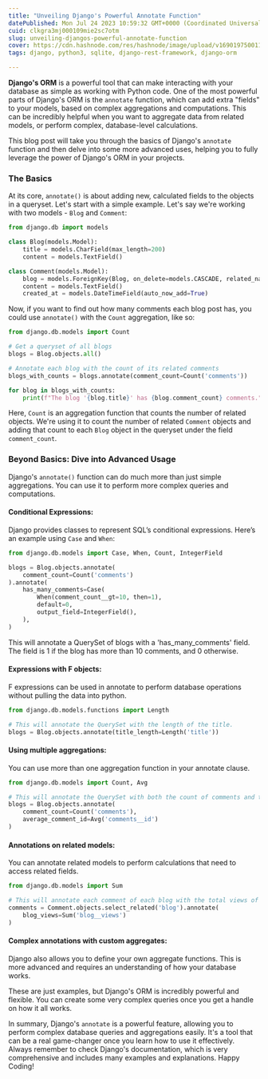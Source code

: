 ```yaml
---
title: "Unveiling Django's Powerful Annotate Function"
datePublished: Mon Jul 24 2023 10:59:32 GMT+0000 (Coordinated Universal Time)
cuid: clkgra3mj000109mie2sc7otm
slug: unveiling-djangos-powerful-annotate-function
cover: https://cdn.hashnode.com/res/hashnode/image/upload/v1690197500119/734a96e8-cdb4-4a23-a4f7-4d37487db3ba.png
tags: django, python3, sqlite, django-rest-framework, django-orm

---
```


**Django's ORM** is a powerful tool that can make interacting with your database as simple as working with Python code. One of the most powerful parts of Django's ORM is the `annotate` function, which can add extra "fields" to your models, based on complex aggregations and computations. This can be incredibly helpful when you want to aggregate data from related models, or perform complex, database-level calculations.

This blog post will take you through the basics of Django's `annotate` function and then delve into some more advanced uses, helping you to fully leverage the power of Django's ORM in your projects.

### **The Basics**

At its core, `annotate()` is about adding new, calculated fields to the objects in a queryset. Let's start with a simple example. Let's say we're working with two models - `Blog` and `Comment`:

```python
from django.db import models

class Blog(models.Model):
    title = models.CharField(max_length=200)
    content = models.TextField()

class Comment(models.Model):
    blog = models.ForeignKey(Blog, on_delete=models.CASCADE, related_name='comments')
    content = models.TextField()
    created_at = models.DateTimeField(auto_now_add=True)
```

Now, if you want to find out how many comments each blog post has, you could use `annotate()` with the `Count` aggregation, like so:

```python
from django.db.models import Count

# Get a queryset of all blogs
blogs = Blog.objects.all()

# Annotate each blog with the count of its related comments
blogs_with_counts = blogs.annotate(comment_count=Count('comments'))

for blog in blogs_with_counts:
    print(f"The blog '{blog.title}' has {blog.comment_count} comments.")
```

Here, `Count` is an aggregation function that counts the number of related objects. We're using it to count the number of related `Comment` objects and adding that count to each `Blog` object in the queryset under the field `comment_count`.

### **Beyond Basics: Dive into Advanced Usage**

Django's `annotate()` function can do much more than just simple aggregations. You can use it to perform more complex queries and computations.

#### Conditional Expressions:

Django provides classes to represent SQL’s conditional expressions. Here’s an example using `Case` and `When`:

```python
from django.db.models import Case, When, Count, IntegerField

blogs = Blog.objects.annotate(
    comment_count=Count('comments')
).annotate(
    has_many_comments=Case(
        When(comment_count__gt=10, then=1),
        default=0,
        output_field=IntegerField(),
    ),
)
```

This will annotate a QuerySet of blogs with a 'has\_many\_comments' field. The field is 1 if the blog has more than 10 comments, and 0 otherwise.

#### Expressions with F objects:

F expressions can be used in annotate to perform database operations without pulling the data into python.

```python
from django.db.models.functions import Length

# This will annotate the QuerySet with the length of the title.
blogs = Blog.objects.annotate(title_length=Length('title'))
```

#### Using multiple aggregations:

You can use more than one aggregation function in your annotate clause.

```python
from django.db.models import Count, Avg

# This will annotate the QuerySet with both the count of comments and the average id of comments.
blogs = Blog.objects.annotate(
    comment_count=Count('comments'),
    average_comment_id=Avg('comments__id')
)
```

#### Annotations on related models:

You can annotate related models to perform calculations that need to access related fields.

```python
from django.db.models import Sum

# This will annotate each comment of each blog with the total views of the blog it belongs to.
comments = Comment.objects.select_related('blog').annotate(
    blog_views=Sum('blog__views')
)
```

#### Complex annotations with custom aggregates:

Django also allows you to define your own aggregate functions. This is more advanced and requires an understanding of how your database works.

These are just examples, but Django's ORM is incredibly powerful and flexible. You can create some very complex queries once you get a handle on how it all works.

In summary, Django's `annotate` is a powerful feature, allowing you to perform complex database queries and aggregations easily. It's a tool that can be a real game-changer once you learn how to use it effectively. Always remember to check Django's documentation, which is very comprehensive and includes many examples and explanations. Happy Coding!